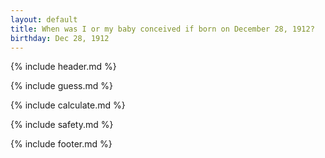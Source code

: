 ```yaml
---
layout: default
title: When was I or my baby conceived if born on December 28, 1912?
birthday: Dec 28, 1912
---
```


{% include header.md %}

{% include guess.md %}

{% include calculate.md %}

{% include safety.md %}

{% include footer.md %}



